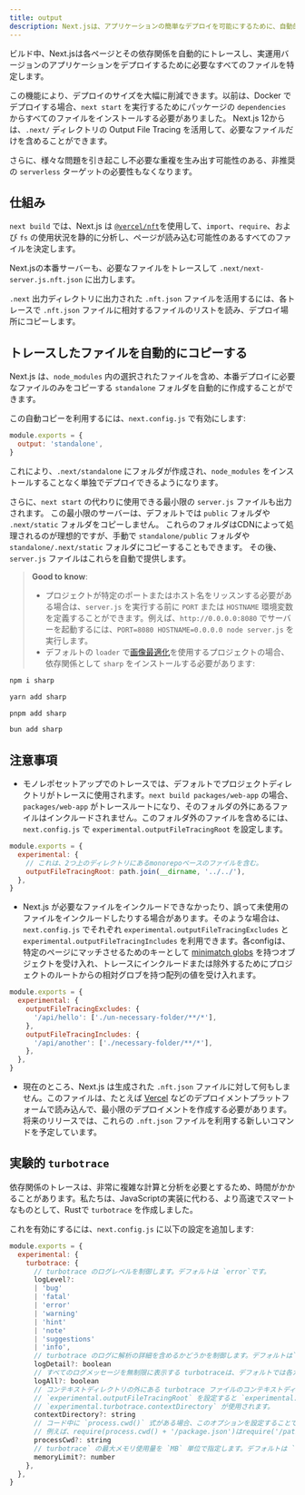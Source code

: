 ```yaml
---
title: output
description: Next.jsは、アプリケーションの簡単なデプロイを可能にするために、自動的に各ページが必要とするファイルをトレースします。こちらでその仕組みを学びましょう。
---
```


ビルド中、Next.jsは各ページとその依存関係を自動的にトレースし、実運用バージョンのアプリケーションをデプロイするために必要なすべてのファイルを特定します。

この機能により、デプロイのサイズを大幅に削減できます。以前は、Docker でデプロイする場合、`next start` を実行するためにパッケージの `dependencies` からすべてのファイルをインストールする必要がありました。
Next.js 12からは、`.next/` ディレクトリの Output File Tracing を活用して、必要なファイルだけを含めることができます。

さらに、様々な問題を引き起こし不必要な重複を生み出す可能性のある、非推奨の `serverless` ターゲットの必要性もなくなります。

## 仕組み

`next build` では、Next.js は [`@vercel/nft`](https://github.com/vercel/nft)を使用して、`import`、`require`、および `fs` の使用状況を静的に分析し、ページが読み込む可能性のあるすべてのファイルを決定します。

Next.jsの本番サーバーも、必要なファイルをトレースして `.next/next-server.js.nft.json` に出力します。

`.next` 出力ディレクトリに出力された `.nft.json` ファイルを活用するには、各トレースで `.nft.json` ファイルに相対するファイルのリストを読み、デプロイ場所にコピーします。

## トレースしたファイルを自動的にコピーする

Next.js は、`node_modules` 内の選択されたファイルを含め、本番デプロイに必要なファイルのみをコピーする `standalone` フォルダを自動的に作成することができます。

この自動コピーを利用するには、`next.config.js` で有効にします:

```js title="next.config.js"
module.exports = {
  output: 'standalone',
}
```

これにより、`.next/standalone` にフォルダが作成され、`node_modules` をインストールすることなく単独でデプロイできるようになります。

さらに、`next start` の代わりに使用できる最小限の `server.js` ファイルも出力されます。
この最小限のサーバーは、デフォルトでは `public` フォルダや `.next/static` フォルダをコピーしません。
これらのフォルダはCDNによって処理されるのが理想的ですが、手動で `standalone/public` フォルダや `standalone/.next/static` フォルダにコピーすることもできます。
その後、`server.js` ファイルはこれらを自動で提供します。

> **Good to know**:
>
> - プロジェクトが特定のポートまたはホスト名をリッスンする必要がある場合は、`server.js` を実行する前に `PORT` または `HOSTNAME` 環境変数を定義することができます。例えば、`http://0.0.0.0:8080` でサーバーを起動するには、`PORT=8080 HOSTNAME=0.0.0.0 node server.js` を実行します。
> - デフォルトの `loader` で[画像最適化](/docs/app-router/building-your-application/optimizing/images)を使用するプロジェクトの場合、依存関係として `sharp` をインストールする必要があります:

```bash title="Terminal"
npm i sharp
```

```bash title="Terminal"
yarn add sharp
```

```bash title="Terminal"
pnpm add sharp
```

```bash title="Terminal"
bun add sharp
```

## 注意事項

- モノレポセットアップでのトレースでは、デフォルトでプロジェクトディレクトリがトレースに使用されます。`next build packages/web-app` の場合、`packages/web-app` がトレースルートになり、そのフォルダの外にあるファイルはインクルードされません。このフォルダ外のファイルを含めるには、`next.config.js` で `experimental.outputFileTracingRoot` を設定します。

```js title="packages/web-app/next.config.js"
module.exports = {
  experimental: {
    // これは、2つ上のディレクトリにあるmonorepoベースのファイルを含む。
    outputFileTracingRoot: path.join(__dirname, '../../'),
  },
}
```

- Next.js が必要なファイルをインクルードできなかったり、誤って未使用のファイルをインクルードしたりする場合があります。そのような場合は、`next.config.js` でそれぞれ `experimental.outputFileTracingExcludes` と `experimental.outputFileTracingIncludes` を利用できます。各configは、特定のページにマッチさせるためのキーとして [minimatch globs](https://www.npmjs.com/package/minimatch) を持つオブジェクトを受け入れ、トレースにインクルードまたは除外するためにプロジェクトのルートからの相対グロブを持つ配列の値を受け入れます。

```js title="next.config.js"
module.exports = {
  experimental: {
    outputFileTracingExcludes: {
      '/api/hello': ['./un-necessary-folder/**/*'],
    },
    outputFileTracingIncludes: {
      '/api/another': ['./necessary-folder/**/*'],
    },
  },
}
```

- 現在のところ、Next.js は生成された `.nft.json` ファイルに対して何もしません。このファイルは、たとえば [Vercel](https://vercel.com) などのデプロイメントプラットフォームで読み込んで、最小限のデプロイメントを作成する必要があります。将来のリリースでは、これらの `.nft.json` ファイルを利用する新しいコマンドを予定しています。

## 実験的 `turbotrace`

依存関係のトレースは、非常に複雑な計算と分析を必要とするため、時間がかかることがあります。私たちは、JavaScriptの実装に代わる、より高速でスマートなものとして、Rustで `turbotrace` を作成しました。

これを有効にするには、`next.config.js` に以下の設定を追加します:

```js title="next.config.js"
module.exports = {
  experimental: {
    turbotrace: {
      // turbotrace のログレベルを制御します。デフォルトは `error`です。
      logLevel?:
      | 'bug'
      | 'fatal'
      | 'error'
      | 'warning'
      | 'hint'
      | 'note'
      | 'suggestions'
      | 'info',
      // turbotrace のログに解析の詳細を含めるかどうかを制御します。デフォルトは`false`です。
      logDetail?: boolean
      // すべてのログメッセージを無制限に表示する turbotraceは、デフォルトでは各カテゴリに対して1つのログメッセージしか表示しません。
      logAll?: boolean
      // コンテキストディレクトリの外にある turbotrace ファイルのコンテキストディレクトリをトレースしないように制御します。
      // `experimental.outputFileTracingRoot` を設定すると `experimental.outputFileTracingRoot` とこのオプションの両方が設定されている場合、
      // `experimental.turbotrace.contextDirectory` が使用されます。
      contextDirectory?: string
      // コード中に `process.cwd()` 式がある場合、このオプションを設定することで、トレース中に `process.cwd()` の値を `turbotrace` に伝えることができます。
      // 例えば、require(process.cwd() + '/package.json')はrequire('/path/to/cwd/package.json')としてトレースされます。
      processCwd?: string
      // turbotrace` の最大メモリ使用量を `MB` 単位で指定します。デフォルトは `6000` です。
      memoryLimit?: number
    },
  },
}
```
